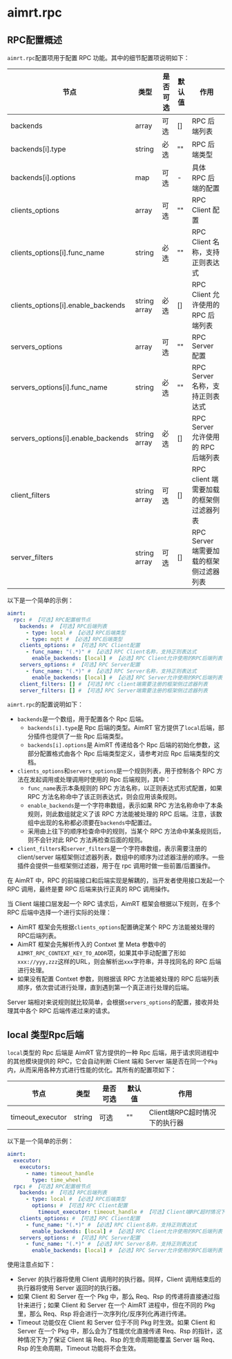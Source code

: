 # aimrt.rpc


## RPC配置概述

`aimrt.rpc`配置项用于配置 RPC 功能。其中的细节配置项说明如下：


| 节点                                | 类型      | 是否可选| 默认值 | 作用 |
| ----                                | ----      | ----  | ----  | ---- |
| backends                            | array     | 可选  | []    | RPC 后端列表 |
| backends[i].type                    | string    | 必选  | ""    | RPC 后端类型 |
| backends[i].options                 | map       | 可选  | -     | 具体 RPC 后端的配置 |
| clients_options                     | array     | 可选  | ""    | RPC Client 配置 |
| clients_options[i].func_name        | string    | 必选  | ""    | RPC Client 名称，支持正则表达式 |
| clients_options[i].enable_backends  | string array | 必选  | [] | RPC Client 允许使用的 RPC 后端列表 |
| servers_options                     | array     | 可选  | ""    | RPC Server 配置 |
| servers_options[i].func_name        | string    | 必选  | ""    | RPC Server 名称，支持正则表达式 |
| servers_options[i].enable_backends  | string array | 必选  | [] | RPC Server 允许使用的 RPC 后端列表 |
| client_filters                      | string array | 可选  | [] | RPC client 端需要加载的框架侧过滤器列表 |
| server_filters                      | string array | 可选  | [] | RPC Server 端需要加载的框架侧过滤器列表 |

以下是一个简单的示例：
```yaml
aimrt:
  rpc: # 【可选】RPC配置根节点
    backends: # 【可选】RPC后端列表
      - type: local # 【必选】RPC后端类型
      - type: mqtt # 【必选】RPC后端类型
    clients_options: # 【可选】RPC Client配置
      - func_name: "(.*)" # 【必选】RPC Client名称，支持正则表达式
        enable_backends: [local] # 【必选】RPC Client允许使用的RPC后端列表
    servers_options: # 【可选】RPC Server配置
      - func_name: "(.*)" # 【必选】RPC Server名称，支持正则表达式
        enable_backends: [local] # 【必选】RPC Server允许使用的RPC后端列表
    client_filters: [] # 【可选】RPC client端需要注册的框架侧过滤器列表
    server_filters: [] # 【可选】RPC Server端需要注册的框架侧过滤器列表
```



`aimrt.rpc`的配置说明如下：
- `backends`是一个数组，用于配置各个 Rpc 后端。
  - `backends[i].type`是 Rpc 后端的类型。AimRT 官方提供了`local`后端，部分插件也提供了一些 Rpc 后端类型。
  - `backends[i].options`是 AimRT 传递给各个 Rpc 后端的初始化参数，这部分配置格式由各个 Rpc 后端类型定义，请参考对应 Rpc 后端类型的文档。
- `clients_options`和`servers_options`是一个规则列表，用于控制各个 RPC 方法在发起调用或处理调用时使用的 Rpc 后端规则，其中：
  - `func_name`表示本条规则的 RPC 方法名称，以正则表达式形式配置，如果 RPC 方法名称命中了该正则表达式，则会应用该条规则。
  - `enable_backends`是一个字符串数组，表示如果 RPC 方法名称命中了本条规则，则此数组就定义了该 RPC 方法能被处理的 RPC 后端。注意，该数组中出现的名称都必须要在`backends`中配置过。
  - 采用由上往下的顺序检查命中的规则，当某个 RPC 方法命中某条规则后，则不会针对此 RPC 方法再检查后面的规则。
- `client_filters`和`server_filters`是一个字符串数组，表示需要注册的 client/server 端框架侧过滤器列表，数组中的顺序为过滤器注册的顺序。一些插件会提供一些框架侧过滤器，用于在 rpc 调用时做一些前置/后置操作。


在 AimRT 中，RPC 的前端接口和后端实现是解耦的，当开发者使用接口发起一个 RPC 调用，最终是要 RPC 后端来执行正真的 RPC 调用操作。

当 Client 端接口层发起一个 RPC 请求后，AimRT 框架会根据以下规则，在多个 RPC 后端中选择一个进行实际的处理：
- AimRT 框架会先根据`clients_options`配置确定某个 RPC 方法能被处理的RPC后端列表。
- AimRT 框架会先解析传入的 Contxet 里 Meta 参数中的`AIMRT_RPC_CONTEXT_KEY_TO_ADDR`项，如果其中手动配置了形如`xxx://yyy,zzz`这样的URL，则会解析出`xxx`字符串，并寻找同名的 RPC 后端进行处理。
- 如果没有配置 Contxet 参数，则根据该 RPC 方法能被处理的 RPC 后端列表顺序，依次尝试进行处理，直到遇到第一个真正进行处理的后端。

Server 端相对来说规则就比较简单，会根据`servers_options`的配置，接收并处理其中各个 RPC 后端传递过来的请求。



## local 类型Rpc后端


`local`类型的 Rpc 后端是 AimRT 官方提供的一种 Rpc 后端，用于请求同进程中的其他模块提供的 RPC，它会自动判断 Client 端和 Server 端是否在同一个`Pkg`内，从而采用各种方式进行性能的优化。其所有的配置项如下：


| 节点                          | 类型      | 是否可选| 默认值 | 作用 |
| ----                          | ----      | ----  | ----  | ---- |
| timeout_executor              | string    | 可选  | ""    | Client端RPC超时情况下的执行器 |


以下是一个简单的示例：
```yaml
aimrt:
  executor:
    executors:
      - name: timeout_handle
        type: time_wheel
  rpc: # 【可选】RPC配置根节点
    backends: # 【可选】RPC后端列表
      - type: local # 【必选】RPC后端类型
        options: # 【可选】RPC Client配置
          timeout_executor: timeout_handle # 【可选】Client端RPC超时情况下的执行器
    clients_options: # 【可选】RPC Client配置
      - func_name: "(.*)" # 【必选】RPC Client名称，支持正则表达式
        enable_backends: [local] # 【必选】RPC Client允许使用的RPC后端列表
    servers_options: # 【可选】RPC Server配置
      - func_name: "(.*)" # 【必选】RPC Server名称，支持正则表达式
        enable_backends: [local] # 【必选】RPC Server允许使用的RPC后端列表
```

使用注意点如下：
- Server 的执行器将使用 Client 调用时的执行器。同样，Client 调用结束后的执行器将使用 Server 返回时的执行器。
- 如果 Client 和 Server 在一个 Pkg 中，那么 Req、Rsp 的传递将直接通过指针来进行；如果 Client 和 Server 在一个 AimRT 进程中，但在不同的 Pkg 里，那么 Req、Rsp 将会进行一次序列化/反序列化再进行传递。
- Timeout 功能仅在 Client 和 Server 位于不同 Pkg 时生效。如果 Client 和 Server 在一个 Pkg 中，那么会为了性能优化直接传递 Req、Rsp 的指针，这种情况下为了保证 Client 端 Req、Rsp 的生命周期能覆盖 Server 端 Req、Rsp 的生命周期，Timeout 功能将不会生效。

